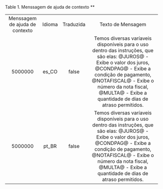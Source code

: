 <div id="d7945e1" class="table">

<div class="table-title">

Table 1. Menssagem de ajuda de contexto
\*\*

</div>

<div class="table-contents">

|                                |        |           |                                                                                                                                                                                                                                                                             |
| :----------------------------: | :----: | :-------: | :-------------------------------------------------------------------------------------------------------------------------------------------------------------------------------------------------------------------------------------------------------------------------: |
| Menssagem de ajuda de contexto | Idioma | Traduzida |                                                                                                                              Texto de Mensagem                                                                                                                              |
|            5000000             | es\_CO |   false   | Temos diversas varíaveis disponíveis para o uso dentro das instruções, que são elas: @JUROS@ - Exibe o valor dos juros, @CONDPAG@ - Exibe a condição de pagamento, @NOTAFISCAL@ - Exibe o número da nota fiscal, @MULTA@ - Exibe a quantidade de dias de atraso permitidos. |
|            5000000             | pt\_BR |   false   | Temos diversas varíaveis disponíveis para o uso dentro das instruções, que são elas: @JUROS@ - Exibe o valor dos juros, @CONDPAG@ - Exibe a condição de pagamento, @NOTAFISCAL@ - Exibe o número da nota fiscal, @MULTA@ - Exibe a quantidade de dias de atraso permitidos. |

</div>

</div>
